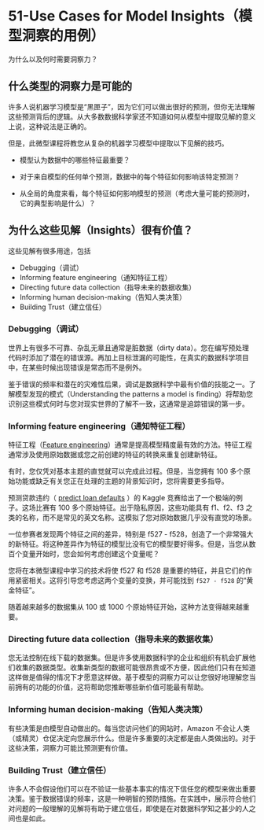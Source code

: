 # 51-Use Cases for Model Insights（模型洞察的用例）

为什么以及何时需要洞察力？

## 什么类型的洞察力是可能的 

许多人说机器学习模型是“黑匣子”，因为它们可以做出很好的预测，但你无法理解这些预测背后的逻辑。从大多数数据科学家还不知道如何从模型中提取见解的意义上说，这种说法是正确的。 

但是，此微型课程将教您从复杂的机器学习模型中提取以下见解的技巧。

- 模型认为数据中的哪些特征最重要？

- 对于来自模型的任何单个预测，数据中的每个特征如何影响该特定预测？

- 从全局的角度来看，每个特征如何影响模型的预测（考虑大量可能的预测时，它的典型影响是什么）？

## 为什么这些见解（Insights）很有价值？ 

这些见解有很多用途，包括

- Debugging（调试）
- Informing feature engineering（通知特征工程）
- Directing future data collection（指导未来的数据收集）
- Informing human decision-making（告知人类决策）
- Building Trust（建立信任）

### Debugging（调试）

世界上有很多不可靠、杂乱无章且通常是脏数据（dirty data）。您在编写预处理代码时添加了潜在的错误源。再加上目标泄漏的可能性，在真实的数据科学项目中，在某些时候出现错误是常态而不是例外。 

鉴于错误的频率和潜在的灾难性后果，调试是数据科学中最有价值的技能之一。了解模型发现的模式（Understanding the patterns a model is finding）将帮助您识别这些模式何时与您对现实世界的了解不一致，这通常是追踪错误的第一步。

### Informing feature engineering（通知特征工程）

特征工程（[Feature engineering](https://www.kaggle.com/learn/feature-engineering)）通常是提高模型精度最有效的方法。特征工程通常涉及使用原始数据或您之前创建的特征的转换来重复创建新特征。 

有时，您仅凭对基本主题的直觉就可以完成此过程。但是，当您拥有 100 多个原始功能或缺乏有关您正在处理的主题的背景知识时，您将需要更多指导。 

预测贷款违约（ [predict loan defaults](https://www.kaggle.com/c/loan-default-prediction) ）的 Kaggle 竞赛给出了一个极端的例子。这场比赛有 100 多个原始特征。出于隐私原因，这些功能具有 f1、f2、f3 之类的名称，而不是常见的英文名称。这模拟了您对原始数据几乎没有直觉的场景。 

一位参赛者发现两个特征之间的差异，特别是 f527 - f528，创造了一个非常强大的新特征。将这种差异作为特征的模型比没有它的模型要好得多。但是，当您从数百个变量开始时，您会如何考虑创建这个变量呢？ 

您将在本微型课程中学习的技术将使 f527 和 f528 是重要的特征，并且它们的作用紧密相关。这将引导您考虑这两个变量的变换，并可能找到 `f527 - f528` 的“黄金特征”。 

随着越来越多的数据集从 100 或 1000 个原始特征开始，这种方法变得越来越重要。

### Directing future data collection（指导未来的数据收集）

您无法控制在线下载的数据集。但是许多使用数据科学的企业和组织有机会扩展他们收集的数据类型。收集新类型的数据可能很昂贵或不方便，因此他们只有在知道这样做是值得的情况下才愿意这样做。基于模型的洞察力可以让您很好地理解您当前拥有的功能的价值，这将帮助您推断哪些新价值可能最有帮助。

### Informing human decision-making（告知人类决策）

有些决策是由模型自动做出的。每当您访问他们的网站时，Amazon 不会让人类（或精灵）仓促决定向您展示什么。但是许多重要的决定都是由人类做出的。对于这些决策，洞察力可能比预测更有价值。

### Building Trust（建立信任）

许多人不会假设他们可以在不验证一些基本事实的情况下信任您的模型来做出重要决策。鉴于数据错误的频率，这是一种明智的预防措施。在实践中，展示符合他们对问题的一般理解的见解将有助于建立信任，即使是在对数据科学知之甚少的人之间也是如此。